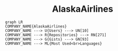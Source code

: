 <h1 align="center">AlaskaAirlines</h1>

```mermaid
graph LR
COMPANY_NAME{AlaskaAirlines}
COMPANY_NAME ---> U{Users} ---> UN[10]
COMPANY_NAME ---> R{Repositories} ---> RN[271]
COMPANY_NAME ---> G{Gists} ---> GN[93]
COMPANY_NAME ---> ML{Most Used<br>Languages}
```
